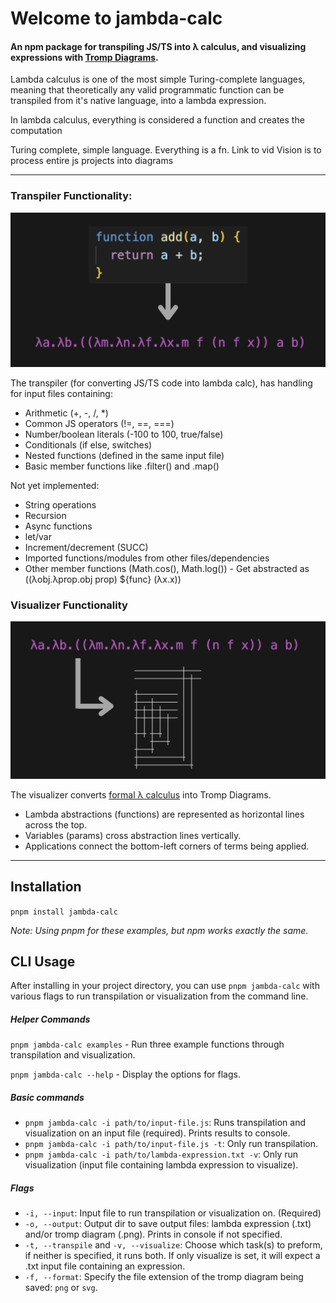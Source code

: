 # Welcome to jambda-calc

#### An npm package for transpiling JS/TS into λ calculus, and visualizing expressions with [Tromp Diagrams](https://tromp.github.io/cl/diagrams.html).

Lambda calculus is one of the most simple Turing-complete languages, meaning that theoretically any valid programmatic function can be transpiled from it's native language, into a lambda expression.

In lambda calculus, everything is considered a function and creates the computation

Turing complete, simple language. Everything is a fn. Link to vid
Vision is to process entire js projects into diagrams

---

### Transpiler Functionality:

![transpiler image](images/transpiler-img.png)

The transpiler (for converting JS/TS code into lambda calc), has handling for input files containing:

- Arithmetic (+, -, /, \*)
- Common JS operators (!=, ==, ===)
- Number/boolean literals (-100 to 100, true/false)
- Conditionals (if else, switches)
- Nested functions (defined in the same input file)
- Basic member functions like .filter() and .map()

Not yet implemented:

- String operations
- Recursion
- Async functions
- let/var
- Increment/decrement (SUCC)
- Imported functions/modules from other files/dependencies
- Other member functions (Math.cos(), Math.log()) - Get abstracted as ((λobj.λprop.obj prop) ${func} (λx.x))

### Visualizer Functionality

![visualizer image](images/visualizer-img.png)

The visualizer converts [formal λ calculus](https://opendsa.cs.vt.edu/ODSA/Books/PL/html/Syntax.html) into Tromp Diagrams.

- Lambda abstractions (functions) are represented as horizontal lines across the top.
- Variables (params) cross abstraction lines vertically.
- Applications connect the bottom-left corners of terms being applied.

---

## Installation

`pnpm install jambda-calc`

_Note: Using pnpm for these examples, but npm works exactly the same._

## CLI Usage

After installing in your project directory, you can use `pnpm jambda-calc` with various flags to run transpilation or visualization from the command line.

##### Helper Commands

`pnpm jambda-calc examples` - Run three example functions through transpilation and visualization.

`pnpm jambda-calc --help` - Display the options for flags.

##### Basic commands

- `pnpm jambda-calc -i path/to/input-file.js`: Runs transpilation and visualization on an input file (required). Prints results to console.
- `pnpm jambda-calc -i path/to/input-file.js -t`: Only run transpilation.
- `pnpm jambda-calc -i path/to/lambda-expression.txt -v`: Only run visualization (input file containing lambda expression to visualize).

##### Flags

- `-i, --input`: Input file to run transpilation or visualization on. (Required)
- `-o, --output`: Output dir to save output files: lambda expression (.txt) and/or tromp diagram (.png). Prints in console if not specified.
- `-t, --transpile` and `-v, --visualize`: Choose which task(s) to preform, if neither is specified, it runs both. If only visualize is set, it will expect a .txt input file containing an expression.
- `-f, --format`: Specify the file extension of the tromp diagram being saved: `png` or `svg`.
